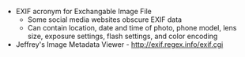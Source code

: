 - EXIF acronym for Exchangable Image File
	- Some social media websites obscure EXIF data
	- Can contain location, date and time of photo, phone model, lens size, exposure settings, flash settings, and color encoding
- Jeffrey's Image Metadata Viewer - http://exif.regex.info/exif.cgi